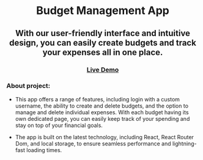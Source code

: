 <h1 align='center'> Budget Management App </h1>

<h2 align='center'> With our user-friendly interface and intuitive design, you can easily create budgets and track your expenses all in one place. </h2>

<h3 align='center'><a href='https://forkify-mustafamsaad.vercel.app/'>Live Demo</a></h3>

### About project: 
* This app offers a range of features, including login with a custom username, the ability to create and delete budgets, and the option to manage and delete individual expenses. With each budget having its own dedicated page, you can easily keep track of your spending and stay on top of your financial goals.

* The app is built on the latest technology, including React, React Router Dom, and local storage, to ensure seamless performance and lightning-fast loading times.

